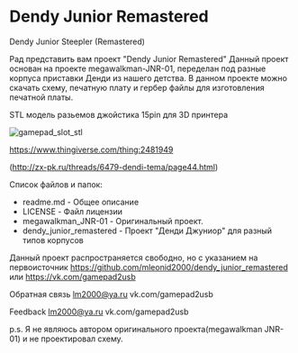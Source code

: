 # Dendy Junior Remastered
Dendy Junior Steepler (Remastered)

Рад представить вам проект "Dendy Junior Remastered"
Данный проект основан на проекте megawalkman-JNR-01, переделан под разные корпуса приставки Денди из нашего детства.
В данном проекте можно скачать схему, печатную плату и гербер файлы для изготовления печатной платы.

STL модель разьемов джойстика 15pin для 3D принтера

![gamepad_slot_stl](https://thingiverse-production-new.s3.amazonaws.com/renders/75/af/df/ff/9a/55dd4217773c4d22405b3d904fdbfa6e_preview_featured.jpg)

https://www.thingiverse.com/thing:2481949

(http://zx-pk.ru/threads/6479-dendi-tema/page44.html)

Список файлов и папок:

 - readme.md	- Общее описание
 - LICENSE	- Файл лицензии
 - megawalkman_JNR-01 - Оригинальный проект.
 - dendy_junior_remastered - Проект "Денди Джуниор" для разный типов корпусов

 

Данный проект распространяется свободно, 
но с указанием на первоисточник https://github.com/mleonid2000/dendy_junior_remastered или https://vk.com/gamepad2usb

Обратная связь
lm2000@ya.ru
vk.com/gamepad2usb

Feedback
lm2000@ya.ru
vk.com/gamepad2usb


p.s. Я не являюсь автором оригинального проекта(megawalkman JNR-01) и не проектировал схему.
